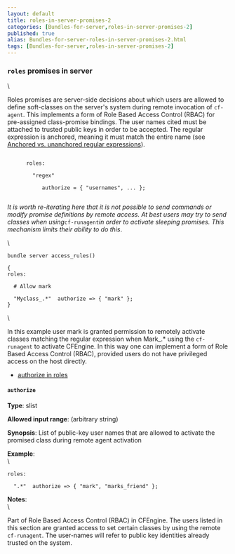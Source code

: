 ```yaml
---
layout: default
title: roles-in-server-promises-2
categories: [Bundles-for-server,roles-in-server-promises-2]
published: true
alias: Bundles-for-server-roles-in-server-promises-2.html
tags: [Bundles-for-server,roles-in-server-promises-2]
---
```


### `roles` promises in server

\

Roles promises are server-side decisions about which users are allowed
to define soft-classes on the server's system during remote invocation
of `cf-agent`. This implements a form of Role Based Access Control
(RBAC) for pre-assigned class-promise bindings. The user names cited
must be attached to trusted public keys in order to be accepted. The
regular expression is anchored, meaning it must match the entire name
(see [Anchored vs. unanchored regular
expressions](#Anchored-vs_002e-unanchored-regular-expressions)).

~~~~ {.smallexample}
     
      roles:
     
        "regex"
     
           authorize = { "usernames", ... };
     
~~~~

*It is worth re-iterating here that it is not possible to send commands
or modify promise definitions by remote access. At best users may try to
send classes when using*`cf-runagent`*in order to activate sleeping
promises. This mechanism limits their ability to do this*.

\

~~~~ {.verbatim}
bundle server access_rules()

{
roles:

  # Allow mark

  "Myclass_.*"  authorize => { "mark" };
}
~~~~

\

In this example user mark is granted permission to remotely activate
classes matching the regular expression when Mark\_.\* using the
`cf-runagent` to activate CFEngine. In this way one can implement a form
of Role Based Access Control (RBAC), provided users do not have
privileged access on the host directly.

-   [authorize in roles](#authorize-in-roles)

#### `authorize`

**Type**: slist

**Allowed input range**: (arbitrary string)

**Synopsis**: List of public-key user names that are allowed to activate
the promised class during remote agent activation

**Example**:\
 \

~~~~ {.verbatim}
roles:

  ".*"  authorize => { "mark", "marks_friend" };
~~~~

**Notes**:\
 \

Part of Role Based Access Control (RBAC) in CFEngine. The users listed
in this section are granted access to set certain classes by using the
remote `cf-runagent`. The user-names will refer to public key identities
already trusted on the system.
